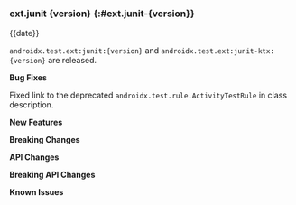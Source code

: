 ### ext.junit {version} {:#ext.junit-{version}}

{{date}}

`androidx.test.ext:junit:{version}` and `androidx.test.ext:junit-ktx:{version}`
are released.

**Bug Fixes**

Fixed link to the deprecated `androidx.test.rule.ActivityTestRule` in class
description.

**New Features**

**Breaking Changes**

**API Changes**

**Breaking API Changes**

**Known Issues**
